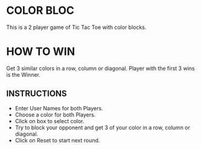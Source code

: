 # COLOR BLOC

This is a 2 player game of Tic Tac Toe with color blocks.

# HOW TO WIN

Get 3 similar colors in a row, column or diagonal.
Player with the first 3 wins is the Winner.

## INSTRUCTIONS

- Enter User Names for both Players.
- Choose a color for both Players.
- Click on box to select color.
- Try to block your opponent and get 3 of your color in a row, column or diagonal.
- Click on Reset to start next round. 
